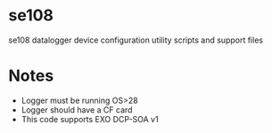 # se108
se108 datalogger device configuration utility scripts and support files
# Notes

- Logger must be running OS>28
- Logger should have a CF card
- This code supports EXO DCP-SOA v1
